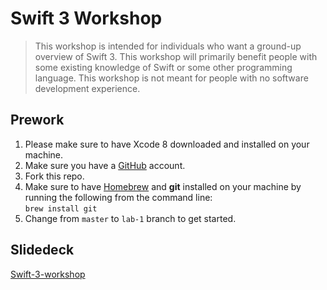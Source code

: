 # Swift 3 Workshop  
> This workshop is intended for individuals who want a ground-up overview of Swift 3. This workshop will primarily benefit people with some existing knowledge of Swift or some other programming language.  This workshop is not meant for people with no software development experience.  

## Prework  
1. Please make sure to have Xcode 8 downloaded and installed on your machine.  
2. Make sure you have a [GitHub](https://github.com) account.  
3. Fork this repo.  
4. Make sure to have [Homebrew](http://brew.sh/) and **git** installed on your machine by running the following from the command line:  
`brew install git`
5. Change from `master` to `lab-1` branch to get started.  

## Slidedeck
[Swift-3-workshop](https://www.icloud.com/keynote/0HfZtjZ-IAGhLX8mKhxh9kXKQ#Swift-3-workshop) 

